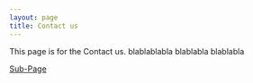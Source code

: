 ```yaml
---
layout: page
title: Contact us
---
```


This page is for the Contact us.
blablablabla
blablabla
blablabla

[Sub-Page](/page/donate.md)
